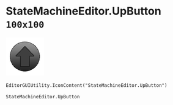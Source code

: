 # StateMachineEditor.UpButton `100x100`
<img src="/img/StateMachineEditor.UpButton.png" width=100 height=100>

``` CSharp
EditorGUIUtility.IconContent("StateMachineEditor.UpButton")
```
```
StateMachineEditor.UpButton
```
